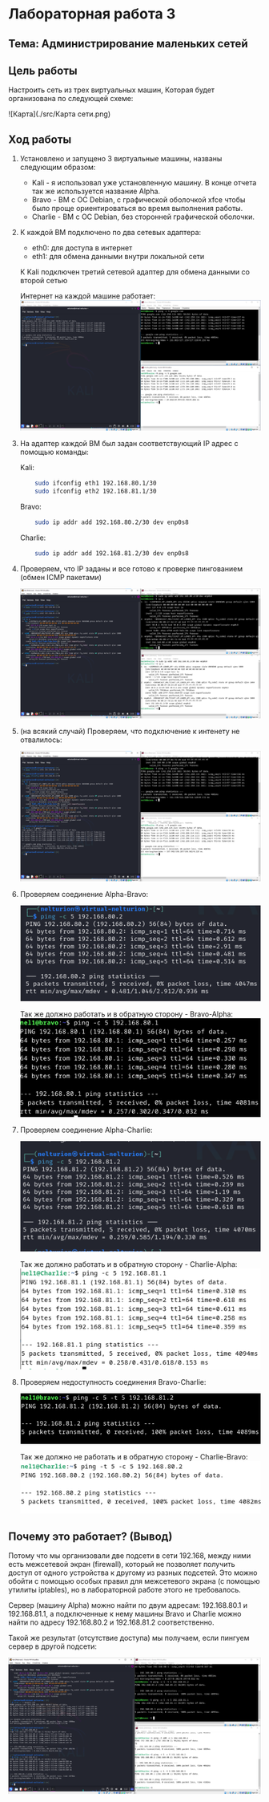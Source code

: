 # Лабораторная работа 3

## Тема: Администрирование маленьких сетей

## Цель работы

Настроить сеть из трех виртуальных машин, Которая будет организована по следующей схеме:

![Карта](./src/Карта сети.png)

## Ход работы

1. Установлено и запущено 3 виртуальные машины, названы следующим образом:
    - Kali - я использовал уже установленную машину. В конце отчета так же используется название Alpha.
    - Bravo - ВМ с ОС Debian, с графической оболочкой xfce чтобы было проще ориентироваться во время выполнения работы.
    - Charlie - ВМ с ОС Debian, без сторонней графической оболочки.

2. К каждой ВМ подключено по два сетевых адаптера:
    - eth0: для доступа в интернет
    - eth1: для обмена данными внутри локальной сети

    К Kali подключен третий сетевой адаптер для обмена данными со второй сетью

    Интернет на каждой машине работает:
    ![internet ping](./src/pingGoogleInitial.png)

3. На адаптер каждой ВМ был задан соответствующий IP адрес с помощью команды:

    Kali:
    ```bash
        sudo ifconfig eth1 192.168.80.1/30
        sudo ifconfig eth2 192.168.81.1/30
    ```

    Bravo:
    ```bash
        sudo ip addr add 192.168.80.2/30 dev enp0s8
    ```

    Charlie:
    ```bash
        sudo ip addr add 192.168.81.2/30 dev enp0s8
    ```
4. Проверяем, что IP заданы и все готово к проверке пингованием (обмен ICMP пакетами)

    ![screenshot ip a](./src/ipA.png)

5. (на всякий случай) Проверяем, что подключение к интенету не отвалилось:

    ![screenshot ping google](./src/pingGoogle2.png)

6. Проверяем соединение Alpha-Bravo:

    ![A-B connection](./src/ABconnect.png)

    Так же должно работать и в обратную сторону - Bravo-Alpha:
    ![B-A connection](./src/BAconnect.png)

7. Проверяем соединение Alpha-Charlie:

    ![A-C connection](./src/ACconnect.png)

    Так же должно работать и в обратную сторону - Charlie-Alpha:
    ![C-A connection](./src/CAconnect.png)

8. Проверяем недоступность соединения Bravo-Charlie:

    ![B-C no connection](./src/BCnoway.png)

    Так же должно не работать и в обратную сторону - Charlie-Bravo:
    ![C-B no connection](./src/CBnoway.png)

## Почему это работает? (Вывод)

Потому что мы организовали две подсети в сети 192.168, между ними есть межсетевой экран (firewall), который не позволяет получить доступ от одного устройства к другому из разных подсетей. Это можно обойти с помощью особых правил для межсетевого экрана (с помощью утилиты iptables), но в лабораторной работе этого не требовалось.

Сервер (машину Alpha) можно найти по двум адресам: 192.168.80.1 и 192.168.81.1, а подключенные к нему машины Bravo и Charlie можно найти по адресу 192.168.80.2 и 192.168.81.2 соответственно.

Такой же результат (отсутствие доступа) мы получаем, если пингуем сервер в другой подсети:

![all-together](./src/all.png)